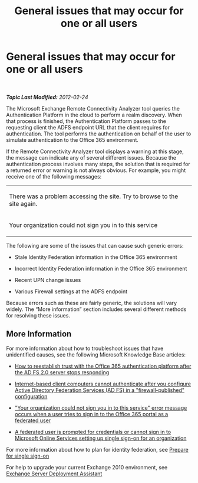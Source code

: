 ﻿---
title: General issues that may occur for one or all users
TOCTitle: General issues that may occur for one or all users
ms:assetid: 823ee906-50fb-4354-b748-fd0672ebbaec
ms:mtpsurl: https://technet.microsoft.com/en-us/library/Hh241337(v=EXCHG.80)
ms:contentKeyID: 36021335
ms.date: 07/23/2014
mtps_version: v=EXCHG.80
---

<div data-xmlns="http://www.w3.org/1999/xhtml">

<div class="topic" data-xmlns="http://www.w3.org/1999/xhtml" data-msxsl="urn:schemas-microsoft-com:xslt" data-cs="http://msdn.microsoft.com/en-us/">

<div data-asp="http://msdn2.microsoft.com/asp">

# General issues that may occur for one or all users

</div>

<div id="mainSection">

<div id="mainBody">

<span> </span>

_**Topic Last Modified:** 2012-02-24_

<div id="sectionSection0" class="section">

The Microsoft Exchange Remote Connectivity Analyzer tool queries the Authentication Platform in the cloud to perform a realm discovery. When that process is finished, the Authentication Platform passes to the requesting client the ADFS endpoint URL that the client requires for authentication. The tool performs the authentication on behalf of the user to simulate authentication to the Office 365 environment.

If the Remote Connectivity Analyzer tool displays a warning at this stage, the message can indicate any of several different issues. Because the authentication process involves many steps, the solution that is required for a returned error or warning is not always obvious. For example, you might receive one of the following messages:


<table>
<colgroup>
<col style="width: 100%" />
</colgroup>
<tbody>
<tr class="odd">
<td><p>There was a problem accessing the site. Try to browse to the site again.</p></td>
</tr>
<tr class="even">
<td><p>Your organization could not sign you in to this service</p></td>
</tr>
</tbody>
</table>

The following are some of the issues that can cause such generic errors:

  - Stale Identity Federation information in the Office 365 environment

  - Incorrect Identity Federation information in the Office 365 environment

  - Recent UPN change issues

  - Various Firewall settings at the ADFS endpoint

Because errors such as these are fairly generic, the solutions will vary widely. The “More information” section includes several different methods for resolving these issues.

<div>

## More Information

For more information about how to troubleshoot issues that have unidentified causes, see the following Microsoft Knowledge Base articles:

  - [How to reestablish trust with the Office 365 authentication platform after the AD FS 2.0 server stops responding](http://go.microsoft.com/fwlink/?linkid=3052%26kbid=2521057)

  - [Internet-based client computers cannot authenticate after you configure Active Directory Federation Services (AD FS) in a "firewall-published" configuration](http://go.microsoft.com/fwlink/?linkid=3052%26kbid=2535789)

  - ["Your organization could not sign you in to this service" error message occurs when a user tries to sign in to the Office 365 portal as a federated user](http://go.microsoft.com/fwlink/?linkid=3052%26kbid=2535191)

  - [A federated user is prompted for credentials or cannot sign in to Microsoft Online Services setting up single sign-on for an organization](http://go.microsoft.com/fwlink/?linkid=3052%26kbid=2392130)

For more information about how to plan for identity federation, see [Prepare for single sign-on](http://onlinehelp.microsoft.com/en-us/office365-enterprises/ff652540.aspx)

For help to upgrade your current Exchange 2010 environment, see [Exchange Server Deployment Assistant](http://technet.microsoft.com/en-us/exdeploy2010/default.aspx)

</div>

</div>

</div>

<span> </span>

</div>

</div>

</div>


